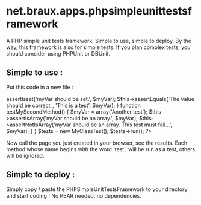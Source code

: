 net.braux.apps.phpsimpleunittestsframework
==========================================

A PHP simple unit tests framework. Simple to use, simple to deploy.
By the way, this framework is also for simple tests. If you plan complex tests, you should consider using PHPUnit or DBUnit.


Simple to use :
---------------
Put this code in a new file :
<?php
require_once 'PHPSimpleUnitTestsFramework.php';
/**
 * Sample test for PHPSimpleUnitTestsFramework.
 * @author martial@braux.net
 * See the LICENSE file for legal details.
 */
class MyClassTest extends PHPSimpleUnitTestsFramework {
  
  function testMyFirstMethod() {
    $myVar = 'This is a test';
    $this->assertIsset('myVar should be set.', $myVar);
    $this->assertEquals('The value should be correct.', 'This is a test', $myVar);
  }
  
  function testMySecondMethod() {
    $myVar = array('Another test');
    $this->assertIsArray('myVar should be an array.', $myVar);
    $this->assertNotIsArray('myVar should be an array. This test must fail...', $myVar);
    
  }

}

$tests = new MyClassTest();
$tests->run();

?>

Now call the page you just created in your browser, see the results.
Each method whose name begins with the word 'test', will be run as a test, others will be ignored.


Simple to deploy :
------------------
Simply copy / paste the PHPSimpleUnitTestsFramework to your directory and start coding ! No PEAR needed, no dependencies.
